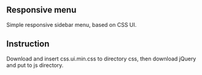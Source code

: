 ## Responsive menu

Simple responsive sidebar menu, based on CSS UI.

## Instruction

Download and insert css.ui.min.css to directory css, then download jQuery and put to js directory.

